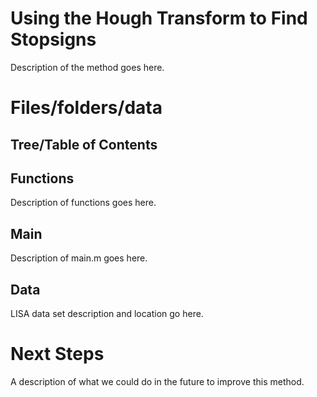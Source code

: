 # Using the Hough Transform to Find Stopsigns

Description of the method goes here.

# Files/folders/data

## Tree/Table of Contents

## Functions

Description of functions goes here.

## Main

Description of main.m goes here.

## Data

LISA data set description and location go here.

# Next Steps

A description of what we could do in the future to improve this method.
